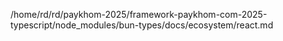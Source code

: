 /home/rd/rd/paykhom-2025/framework-paykhom-com-2025-typescript/node_modules/bun-types/docs/ecosystem/react.md